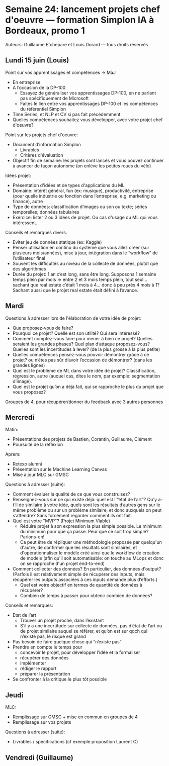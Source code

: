 # Semaine 24: lancement projets chef d'oeuvre — formation Simplon IA à Bordeaux, promo 1

Auteurs: Guillaume Etchepare et Louis Dorard — tous droits réservés

## Lundi 15 juin (Louis)

Point sur vos apprentissages et compétences -> MàJ
* En entreprise
* A l’occasion de la DP-100
  * Essayez de généraliser vos apprentissages DP-100, en ne parlant pas spécifiquement de Microsoft
  * Faites le lien entre vos apprentissages DP-100 et les compétences du référentiel Simplon
* Time Series, et NLP et CV si pas fait précédemment
* Quelles compétences souhaitez vous développer, avec votre projet chef d'oeuvre?

Point sur les projets chef d'oeuvre:
* Document d’information Simplon
  * Livrables
  * Critères d'évaluation
* Objectif fin de semaine: les projets sont lancés et vous pouvez continuer à avancer de façon autonome (on enlève les petites roues du vélo)

Idées projet:
* Présentation d'idées et de types d'applications du ML
* Domaine: intérêt général, fun (ex: musique), productivité, entreprise (pour quelle industrie ou fonction dans l’entreprise, e.g. marketing ou finance), autre
* Type de données: classification d’images ou son ou texte; séries temporelles; données tabulaires
* Exercice: lister 2 ou 3 idées de projet. Ou cas d'usage du ML qui vous intéressent.

Conseils et remarques divers:
* Eviter jeu de données statique (ex: Kaggle)
* Penser utilisation en continu du système que vous allez créer (sur plusieurs mois/années), mise à jour, intégration dans le “workflow” de l’utilisateur final
* Souvent les difficultés au niveau de la collecte de données, plutôt que des algorithmes
* Durée du projet: 1 an c’est long, sans être long. Supposons 1 semaine temps plein par mois => entre 2 et 3 mois temps plein, tout seul… sachant que real estate c’était 1 mois à 4… donc à peu près 4 mois à 1? Sachant aussi que le projet real estate était défini à l’avance.

## Mardi

Questions à adresser lors de l'élaboration de votre idée de projet:
* Que proposez-vous de faire?
* Pourquoi ce projet? Quelle est son utilité? Qui sera intéressé?
* Comment comptez-vous faire pour mener à bien ce projet? Quelles seraient les grandes phases? Quel plan d’attaque proposez-vous? Quelles sont les incertitudes à lever? (de la plus grosse à la plus petite)
* Quelles compétences pensez-vous pouvoir démontrer grâce à ce projet? ou n’êtes pas sûr d’avoir l’occasion de démontrer? (dans les grandes lignes)
* Quel est le problème de ML dans votre idée de projet? Classification, régression, autre (auquel cas, dites le nom, par exemple: segmentation d’image).
* Quel est le projet qu’on a déjà fait, qui se rapproche le plus du projet que vous proposez?

Groupes de 4, pour récupérer/donner du feedback avec 3 autres personnes

## Mercredi

Matin:
* Présentations des projets de Bastien, Corantin, Guillaume, Clément
* Poursuite de la réflexion

Aprem:
* Retexp alumni
* Présentation sur le Machine Learning Canvas
* Mise à jour MLC sur GMSC

Questions à adresser (suite):
* Comment évaluer la qualité de ce que vous construisez?
* Renseignez-vous sur ce qui existe déjà: quel est l'“état de l’art”? Qu’y a-t’il de similaire à votre idée, quels sont les résultats d’autres gens sur le même problème ou sur un problème similaire, et donc auxquels on peut s’attendre? Sans forcément regarder comment ils ont fait.
* Quel est votre "MVP"? (Projet Minimum Viable)
  * Réduire projet à son expression la plus simple possible. Le minimum du minimum pour que ça passe. Peur que ce soit trop simple? Parlons-en!
  * Ca peut être de répliquer une méthodologie proposée par quelqu'un d'autre, de confirmer que les résultats sont similaires, et d'opérationnaliser le modèle créé ainsi que le workflow de création de modèle (afin qu'il soit automatisable: on touche au MLops et donc on se rapproche d'un projet end-to-end)
* Comment collecter des données? En particulier, des données d'output? (Parfois il est relativement simple de récupérer des inputs, mais récupérer les outputs associées à ces inputs demande plus d’efforts.)
  * Quel est votre objectif en termes de quantité de données à récupérer?
  * Combien de temps à passer pour obtenir combien de données?

Conseils et remarques:
* Etat de l’art
	* Trouver un projet proche, dans l’existant 
	* S’il y a une incertitude sur collecte de données, pas d’état de l’art ou de projet similaire auquel se référer, et qu’on est sur qqch qui n’existe pas, le risque est grand
* Pas besoin de faire quelque chose qui “n’existe pas”
* Prendre en compte le temps pour
	* concevoir le projet, pour développer l’idée et la formaliser
	* récupérer des données
	* implémenter
	* rédiger le rapport
	* préparer la présentation
* Se confronter à la critique le plus tôt possible

## Jeudi

MLC:
* Remplissage sur GMSC + mise en commun en groupes de 4
* Remplissage sur vos projets

Questions à adresser (suite):
* Livrables / spécifications (cf exemple proposition Laurent C)

## Vendredi (Guillaume)
